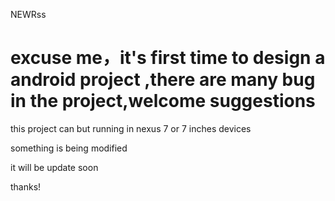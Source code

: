 NEWRss

excuse me，it's first time to design a android project ,there are many bug in the project,welcome suggestions
=============================================================================================================

this project can but running in nexus 7 or 7 inches devices 


something is being modified

it will be update soon

thanks!
